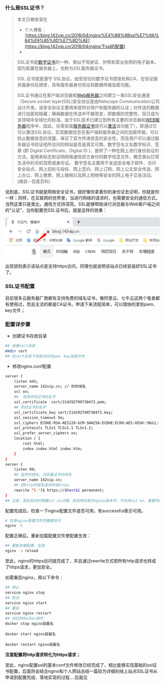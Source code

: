 ### 什么是SSL证书？

>本文已被收录在
>
>- 个人博客：[https://blog.142vip.cn/2018/04/nginx%E4%B8%8Bssl%E7%9A%84%E9%85%8D%E7%BD%AE](https://blog.142vip.cn/2018/04/nginx下ssl的配置)
>- 
>
>

> SSL证书是[数字证书](https://baike.baidu.com/item/数字证书/326874)的一种，类似于驾驶证、护照和营业执照的电子副本。因为配置在服务器上，也称为SSL服务器证书。
>
> SSL 证书就是遵守 SSL协议，由受信任的数字证书颁发机构CA，在验证服务器身份后颁发，具有服务器身份验证和数据传输加密功能。
>
> SSL证书通过在客户端浏览器和[Web服务器](https://baike.baidu.com/item/Web服务器)之间建立一条SSL安全通道（Secure socket layer(SSL)安全协议是由Netscape Communication公司设计开发。该安全协议主要用来提供对用户和服务器的认证；对传送的数据进行加密和隐藏；确保数据在传送中不被改变，即数据的完整性，现已成为该领域中全球化的标准。由于SSL技术已建立到所有主要的浏览器和[WEB服务器](https://baike.baidu.com/item/WEB服务器)程序中，因此，仅需安装[服务器证书](https://baike.baidu.com/item/服务器证书/808219)就可以[激活](https://baike.baidu.com/item/激活/310525)该功能了），即通过它可以激活SSL协议，实现数据信息在客户端和服务器之间的加密传输，可以防止数据信息的泄露，保证了双方传递信息的安全性，而且用户可以通过服务器证书验证他所访问的网站是否是真实可靠。数字签名又名数字标识、签章 (即 Digital Certificate，Digital ID )，提供了一种在网上进行身份验证的方法，是用来标志和证明网络通信双方身份的数字信息文件，概念类似日常生活中的司机驾照或身份证。 数字签名主要用于发送安全电子邮件、访问安全站点、网上招标与投标、网上签约、网上订购、网上公文安全传送、网上办公、网上缴费、网上缴税以及网上购物等安全的网上电子交易活动。(摘自--百度百科)

说到底，SSL证书就是网络安全证书，就好像你拿着你的身份证去证明，你就是你一样；同样，在互联网的世界里，当进行网络的请求时，也需要安全的通信方式，当然这里只是类比，通信方式待深究。SSL能够帮助进行浏览器与Web客户端之间的“认证”，当你配置完SSL证书后，就是这样的效果：

![image-20200606111644148](images/20200606111644148.png)

出现锁则表示该站点是支持https访问，同理也就说明该站点已经安装好SSL证书了。

### SSL证书配置

目前很多云服务器厂商都有支持免费的域名证书，像阿里云、七牛云这两个笔者都有使用过，而且主流的都是CA证书，申请下来流程简单，可以很快的拿到pem、key文件；

### 配置详步骤

- 创建证书存放目录

```bash
## 创建cert目录
mkdir cert
## 在cert目录下存放对应的pem、key加密文件
```

- 修改nginx.conf配置

```bash
server {
    listen 443;
    server_name 142vip.cn; // 你的域名
    ssl on;
    ##  改成你的证书的名字
    ssl_certificate  cert/214292799730473.pem;
    ## 你的证书的名字
    ssl_certificate_key cert/214292799730473.key; 
    ssl_session_timeout 5m;
    ssl_ciphers ECDHE-RSA-AES128-GCM-SHA256:ECDHE:ECDH:AES:HIGH:!NULL:!aNULL:!MD5:!ADH:!RC4;
    ssl_protocols TLSv1 TLSv1.1 TLSv1.2;
    ssl_prefer_server_ciphers on;
    location / {
    	root html;
        index index.html index.htm;
    }
}
server {
    listen 80;
    ## 监控的域名，对应着证书的域名
    server_name 142vip.cn;
    ## 把http的域名请求转成https
    rewrite ^(.*)$ https://$host$1 permanent; 
}
## 注意，若在启动时提醒ssl on过期，则说明在新的nginx版本中，不支持ssl on，需要将ssl on删除，同时将listen 443 修改为 listen 443 ssl;
```

配置完成后，检查一下nginx配置文件是否可用，有successful表示可用。

```bash
# 检查nginx配置文件的健康状况
nginx -t 
```

配置正确后，重新加载配置文件使配置生效：

```bash
## 重新加载配置，生效
nginx -s reload 
```

至此，nginx的https访问就完成了，并且通过rewrite方式把所有http请求也转成了https请求，更加安全。

如需重启nginx，用以下命令：

```bash
## 停止
service nginx stop
## 启动
service nginx start 
## 重启
service nginx restart
## 对应的docker操作
docker stop nginx容器名

docker start nginx容器名

docker restart nginx容器名
```

**注意配置将http请求转化为https请求；**

至此，nginx配置ssl的基本conf文件修改已经完成了，相比能够实现基础的ssl证书配置，后面将会结合nginx和个人网站总结一篇较为详细的线上站点SSL证书从申请到配置完成、落地实现的过程....后面见



